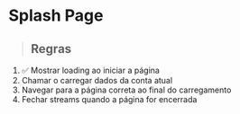 # Splash Page

> ## Regras

1. ✅ Mostrar loading ao iniciar a página
2. Chamar o carregar dados da conta atual
3. Navegar para a página correta ao final do carregamento
4. Fechar streams quando a página for encerrada
